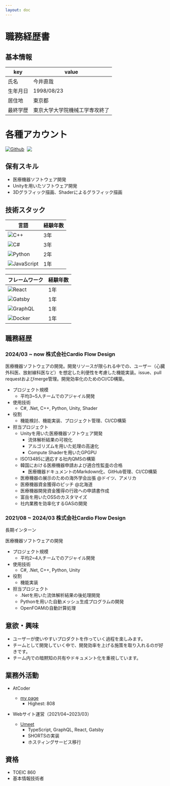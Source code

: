 ```yaml
---
layout: doc
---
```


# 職務経歴書

## 基本情報

| key      | value                          |
| -------- | ------------------------------ |
| 氏名     | 今井直哉                       |
| 生年月日 | 1998/08/23                     |
| 居住地   | 東京都                         |
| 最終学歴 | 東京大学大学院機械工学専攻終了 |

# 各種アカウント

<p style="display: flex; gap: 8px; flex-wrap: wrap;">
  <a href="https://github.com/naoyanaonaoya" target="_blank">
    <img alt="Github" src="https://img.shields.io/badge/naoyanaonaoya-%2312100E.svg?&style=flat-square&logo=Github&logoColor=white" /></a>
  <a href="https://atcoder.jp/users/imaimaimaimai" target="_blank" title="imaimaimaimai"><img src="https://img.shields.io/endpoint?url=https%3A%2F%2Fatcoder-badges.now.sh%2Fapi%2Fatcoder%2Fjson%2Fimaimaimaimai" /></a>
</p>

## 保有スキル

- 医療機器ソフトウェア開発
- Unityを用いたソフトウェア開発
- 3Dグラフィック描画、Shaderによるグラフィック描画

## 技術スタック

<div>

| 言語                                                                                                                             | 経験年数 |
| -------------------------------------------------------------------------------------------------------------------------------- | -------- |
| <img alt="C++" src="https://img.shields.io/badge/-C++-00599C?style=flat-square&logo=C%2B%2B&logoColor=white" />                  | 3年      |
| <img alt="C#" src="https://img.shields.io/badge/-CSharp-239120?style=flat-square&logo=C%20Sharp&logoColor=white" />              | 3年      |
| <img alt="Python" src="https://img.shields.io/badge/-Python-3776AB?style=flat-square&logo=Python&logoColor=white" />             | 2年      |
| <img alt="JavaScript" src="https://img.shields.io/badge/-JavaScript-F7DF1E?style=flat-square&logo=JavaScript&logoColor=white" /> | 1年      |

</div>

<div>

| フレームワーク                                                                                                          | 経験年数 |
| ----------------------------------------------------------------------------------------------------------------------- | -------- |
| <img alt="React" src="https://img.shields.io/badge/-React-45b8d8?style=flat-square&logo=react&logoColor=white" />       | 1年      |
| <img alt="Gatsby" src="https://img.shields.io/badge/-Gatsby-663399?style=flat-square&logo=Gatsby&logoColor=white" />    | 1年      |
| <img alt="GraphQL" src="https://img.shields.io/badge/-GraphQL-E10098?style=flat-square&logo=graphql&logoColor=white" /> | 1年      |
| <img alt="Docker" src="https://img.shields.io/badge/-Docker-46a2f1?style=flat-square&logo=docker&logoColor=white" />    | 1年      |

</div>

## 職務経歴

### 2024/03 ~ now 株式会社Cardio Flow Design

医療機器ソフトウェアの開発。開発リソースが限られる中での、ユーザー（心臓外科医、放射線科医など）を想定した利便性を考慮した機能実装。issue、pull requestおよびmerge管理。開発効率化のためのCI/CD構築。

- プロジェクト規模
  - 平均3~5人チームでのアジャイル開発
- 使用技術
  - C#, .Net, C++, Python, Unity, Shader
- 役割
  - 機能検討、機能実装、プロジェクト管理、CI/CD構築
- 担当プロジェクト
  - Unityを用いた医療機器ソフトウェア開発
    - 流体解析結果の可視化
    - アルゴリズムを用いた処理の高速化
    - Compute Shaderを用いたGPGPU
  - ISO13485に適応する社内QMSの構築
  - 韓国における医療機器申請および適合性監査の合格
    - 医療機器ドキュメントのMarkdown化、GitHub管理、CI/CD構築
  - 医療機器の展示のための海外学会出張 @ドイツ、アメリカ
  - 医療機器資金獲得のピッチ @北海道
  - 医療機器開発資金獲得の行政への申請書作成
  - 富岳を用いたOSSのカスタマイズ
  - 社内業務を効率化するGASの開発

### 2021/08 ~ 2024/03 株式会社Cardio Flow Design

長期インターン

医療機器ソフトウェアの開発

- プロジェクト規模
  - 平均2~4人チームでのアジャイル開発
- 使用技術
  - C#, .Net, C++, Python, Unity
- 役割
  - 機能実装
- 担当プロジェクト
  - .Netを用いた流体解析結果の後処理開発
  - Pythonを用いた自動メッシュ生成プログラムの開発
  - OpenFOAMの自動計算処理

## 意欲・興味

- ユーザーが使いやすいプロダクトを作っていく過程を楽しみます。
- チームとして開発していく中で、開発効率を上げる施策を取り入れるのが好きです。
- チーム内での暗黙知の共有やドキュメント化を重視しています。

## 業務外活動

- AtCoder
  - [my page](https://atcoder.jp/users/ImaimaimaimaI)
    - Highest: 808

- Webサイト運営（2021/04~2023/03）
  - [Umeet](https://todai-umeet.com/)
    - TypeScript, GraphQL, React, Gatsby
    - SHORTSの実装
    - ホスティングサービス移行

## 資格

- TOEIC 860
- 基本情報技術者
